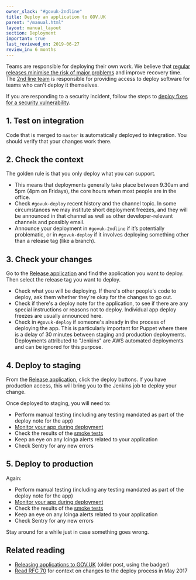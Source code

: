 ```yaml
---
owner_slack: "#govuk-2ndline"
title: Deploy an application to GOV.UK
parent: "/manual.html"
layout: manual_layout
section: Deployment
important: true
last_reviewed_on: 2019-06-27
review_in: 6 months
---
```


Teams are responsible for deploying their own work. We believe that [regular releases minimise the risk of major problems][reg] and improve recovery time. The [2nd line team][2l] is responsible for providing access to deploy software for teams who can't deploy it themselves.

If you are responding to a security incident, follow the steps to [deploy fixes for a security vulnerability][sec].

[2l]: /manual/welcome-to-2nd-line.html
[reg]: https://gds.blog.gov.uk/2012/11/02/regular-releases-reduce-risk
[sec]: /manual/deploy-fixes-for-a-security-vulnerability.html

## 1. Test on integration

Code that is merged to `master` is automatically deployed to integration. You should verify that your changes work there.

## 2. Check the context

The golden rule is that you only deploy what you can support.

- This means that deployments generally take place between 9.30am and 5pm (4pm on Fridays), the core hours when most people are in the office.
- Check `#govuk-deploy` recent history and the channel topic. In some circumstances we may institute short deployment freezes, and they will be announced in that channel as well as other developer-relevant channels and possibly email.
- Announce your deployment in `#govuk-2ndline` if it’s potentially problematic, or in `#govuk-deploy` if it involves deploying something other than a release tag (like a branch).

## 3. Check your changes

Go to the [Release application](https://release.publishing.service.gov.uk) and find the application you want to deploy. Then select the release tag you want to deploy.

- Check what you will be deploying. If there's other people's code to deploy, ask them whether they're okay for the changes to go out.
- Check if there's a deploy note for the application, to see if there are any special instructions or reasons not to deploy. Individual app deploy freezes are usually announced here.
- Check in `#govuk-deploy` if someone's already in the process of deploying the app. This is particularly important for Puppet where there is a delay of 30 minutes between staging and production deployments. Deployments attributed to "Jenkins" are AWS automated deployments and can be ignored for this purpose.

## 4. Deploy to staging

From the [Release application](https://release.publishing.service.gov.uk), click the deploy buttons. If you have production access, this will bring you to the Jenkins job to deploy your change.

Once deployed to staging, you will need to:

- Perform manual testing (including any testing mandated as part of the deploy note for the app)
- [Monitor your app during deployment](/manual/deployment-dashboards.html)
- Check the results of the [smoke tests](https://github.com/alphagov/smokey)
- Keep an eye on any Icinga alerts related to your application
- Check Sentry for any new errors

## 5. Deploy to production

Again:

- Perform manual testing (including any testing mandated as part of the deploy note for the app)
- [Monitor your app during deployment](/manual/deployment-dashboards.html)
- Check the results of the [smoke tests](https://github.com/alphagov/smokey)
- Keep an eye on any Icinga alerts related to your application
- Check Sentry for any new errors

Stay around for a while just in case something goes wrong.

## Related reading

- [Releasing applications to GOV.UK](https://gdstechnology.blog.gov.uk/2014/09/10/releasing-applications-to-gov-uk/) (older post, using the badger)
- [Read RFC 70](https://github.com/alphagov/govuk-rfcs/blob/master/rfc-070-path-towards-continuous-deployment-cd.md) for context on changes to the deploy process in May 2017
